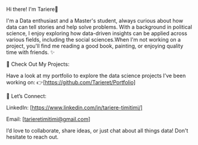 Hi there! I'm Tariere👋

I'm a Data enthusiast and a Master's student, always curious about how data can tell stories and help solve problems. With a background in political science, I enjoy exploring how data-driven insights can be applied across various fields, including the social sciences.When I'm not working on a project, you'll find me reading a good book, painting, or enjoying quality time with friends. ✨


🚀 Check Out My Projects:

Have a look at my portfolio to explore the data science projects I’ve been working on: 
👉[https://github.com/Tarieret/Portfolio] 



💌 Let’s Connect:

LinkedIn: [https://www.linkedin.com/in/tariere-timitimi/]

Email: [tarieretimitimi@gmail.com]

I’d love to collaborate, share ideas, or just chat about all things data! Don't hesitate to reach out. 
